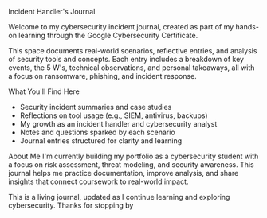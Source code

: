 Incident Handler's Journal

Welcome to my cybersecurity incident journal, created as part of my hands-on learning through the Google Cybersecurity Certificate.

This space documents real-world scenarios, reflective entries, and analysis of security tools and concepts. Each entry includes a breakdown of key events, the 5 W's, technical observations, and personal takeaways, all with a focus on ransomware, phishing, and incident response.

What You'll Find Here
- Security incident summaries and case studies  
- Reflections on tool usage (e.g., SIEM, antivirus, backups)  
- My growth as an incident handler and cybersecurity analyst  
- Notes and questions sparked by each scenario  
- Journal entries structured for clarity and learning

About Me
I'm currently building my portfolio as a cybersecurity student with a focus on risk assessment, threat modeling, and security awareness. This journal helps me practice documentation, improve analysis, and share insights that connect coursework to real-world impact.

This is a living journal, updated as I continue learning and exploring cybersecurity. Thanks for stopping by
